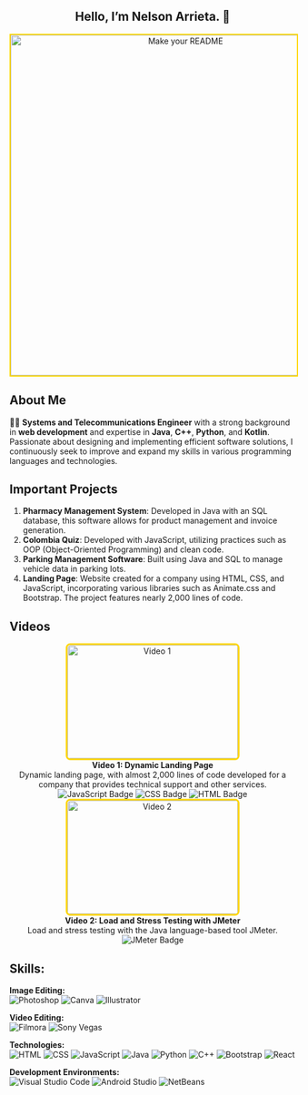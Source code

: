 <h2 align="center">Hello, I’m Nelson Arrieta. 👋</h2>
<p align="center">
  <img src="https://github.com/user-attachments/assets/d6e1c0cd-a14f-4aa5-912f-8acf2409577b" alt="Make your README" width="600" style="border: 2px solid gold;">
</p>


## About Me

👨‍💻 **Systems and Telecommunications Engineer** with a strong background in **web development** and expertise in **Java**, **C++**, **Python**, and **Kotlin**. Passionate about designing and implementing efficient software solutions, I continuously seek to improve and expand my skills in various programming languages and technologies.



## Important Projects

1. **Pharmacy Management System**: Developed in Java with an SQL database, this software allows for product management and invoice generation.
2. **Colombia Quiz**: Developed with JavaScript, utilizing practices such as OOP (Object-Oriented Programming) and clean code.
3. **Parking Management Software**: Built using Java and SQL to manage vehicle data in parking lots.
4. **Landing Page**: Website created for a company using HTML, CSS, and JavaScript, incorporating various libraries such as Animate.css and Bootstrap. The project features nearly 2,000 lines of code.

## Videos

<div align="center">
  <a href="https://www.youtube.com/watch?v=6RrKwd8K98s">
    <img src="https://img.youtube.com/vi/6RrKwd8K98s/hqdefault.jpg" alt="Video 1" width="300" style="border: 3px solid gold; border-radius: 8px; height: 200px; object-fit: cover;">
  </a>
  <div>
    <strong>Video 1: Dynamic Landing Page</strong><br>
    <span>Dynamic landing page, with almost 2,000 lines of code developed for a company that provides technical support and other services.</span><br>
    <img src="https://img.shields.io/badge/JavaScript-%23F7DF1C.svg?style=flat&logo=javascript&logoColor=white" alt="JavaScript Badge" />
    <img src="https://img.shields.io/badge/CSS-%231572B6.svg?style=flat&logo=css3&logoColor=white" alt="CSS Badge" />
    <img src="https://img.shields.io/badge/HTML-%23E34F26.svg?style=flat&logo=html5&logoColor=white" alt="HTML Badge" />
  </div>
  <a href="https://www.youtube.com/watch?v=oGbXpGlxcUA">
     <img src="https://img.youtube.com/vi/oGbXpGlxcUA/hqdefault.jpg" alt="Video 2" width="300" style="border: 3px solid gold; border-radius: 8px; height: 200px; object-fit: cover;">
  </a>
  <div>
    <strong>Video 2: Load and Stress Testing with JMeter</strong><br>
    <span>Load and stress testing with the Java language-based tool JMeter.</span><br>
    <img src="https://img.shields.io/badge/JMeter-%23CC3E44.svg?style=flat&logo=apache&logoColor=white" alt="JMeter Badge" />
  </div>
</div>

## Skills:

**Image Editing:**  
![Photoshop](https://img.shields.io/badge/Photoshop-%23E34F26.svg?style=flat&logo=adobe-photoshop&logoColor=white) 
![Canva](https://img.shields.io/badge/Canva-%23E34F26.svg?style=flat&logo=canva&logoColor=white) 
![Illustrator](https://img.shields.io/badge/Illustrator-%23FF9A00.svg?style=flat&logo=adobe-illustrator&logoColor=white)

**Video Editing:**  
![Filmora](https://img.shields.io/badge/Filmora-%23E34F26.svg?style=flat&logo=filmora&logoColor=white) 
![Sony Vegas](https://img.shields.io/badge/Sony_Vegas-%23E34F26.svg?style=flat&logo=sony&logoColor=white)

**Technologies:**  
![HTML](https://img.shields.io/badge/HTML-%23E34F26.svg?style=flat&logo=html5&logoColor=white) 
![CSS](https://img.shields.io/badge/CSS-%231572B6.svg?style=flat&logo=css3&logoColor=white) 
![JavaScript](https://img.shields.io/badge/JavaScript-%23F7DF1C.svg?style=flat&logo=javascript&logoColor=white) 
![Java](https://img.shields.io/badge/Java-%23F7DF1C.svg?style=flat&logo=java&logoColor=white) 
![Python](https://img.shields.io/badge/Python-%2334A853.svg?style=flat&logo=python&logoColor=white) 
![C++](https://img.shields.io/badge/C%2B%2B-%2300599C.svg?style=flat&logo=c%2B%2B&logoColor=white) 
![Bootstrap](https://img.shields.io/badge/Bootstrap-%238C4A6E.svg?style=flat&logo=bootstrap&logoColor=white) 
![React](https://img.shields.io/badge/React-%23282C34.svg?style=flat&logo=react&logoColor=61DAFB)

**Development Environments:**  
![Visual Studio Code](https://img.shields.io/badge/VS_Code-%23007ACC.svg?style=flat&logo=visual-studio-code&logoColor=white) 
![Android Studio](https://img.shields.io/badge/Android_Studio-%2300B2A9.svg?style=flat&logo=android-studio&logoColor=white) 
![NetBeans](https://img.shields.io/badge/NetBeans-%23000000.svg?style=flat&logo=apache-netbeans&logoColor=white)
